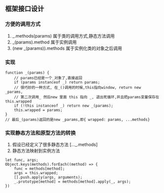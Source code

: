 ## 框架接口设计

### 方便的调用方式
1. _.methods(params) 属于类的调用方式,静态方法调用
2. _(params).method 属于实例调用
3. (new _(params)).methods 属于实例化类的对象之后调用

### 实现
```
function _(params) {
    // params已经是一个_对象了,直接返回
    if (params instanceof _) return params;
    // 很巧妙的一种方式, 在_()调用的时候,this指向window, return new _params, 
    // 第二次调用_ 然后new 里面 this 指向 _, 退出死循环,并且把params变量保存在this.wrapped
    if (!this instanceof _) return new _(params);
    this.wrapped = params;
}
// 最后_(params)返回的是new _params,即{ wrapped: params, ...methods}
```

### 实现静态方法和原型方法的转换
1. 假设已经定义了很多静态方法 [..._.methods]
2. 静态方法映射到实例方法
```
let func, args;
Object.keys(methods).forEach((method) => {
    func = methods[method];
    args = this.wrapped;
    [].push.apply(args, arguments);
    _.prototype[method] = methods[method].apply(_, args); 
})
```